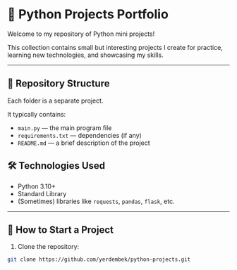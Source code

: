 # 🐍 Python Projects Portfolio

Welcome to my repository of Python mini projects!

This collection contains small but interesting projects I create for practice, learning new technologies, and showcasing my skills.

---

## 📂 Repository Structure

Each folder is a separate project.

It typically contains:
- `main.py` — the main program file
- `requirements.txt` — dependencies (if any)
- `README.md` — a brief description of the project

## 🛠️ Technologies Used

- Python 3.10+
- Standard Library
- (Sometimes) libraries like `requests`, `pandas`, `flask`, etc.

---

## 🚀 How to Start a Project

1. Clone the repository:
```bash
git clone https://github.com/yerdembek/python-projects.git

